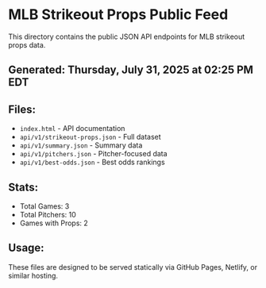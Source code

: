 # MLB Strikeout Props Public Feed

This directory contains the public JSON API endpoints for MLB strikeout props data.

## Generated: Thursday, July 31, 2025 at 02:25 PM EDT

## Files:
- `index.html` - API documentation
- `api/v1/strikeout-props.json` - Full dataset
- `api/v1/summary.json` - Summary data
- `api/v1/pitchers.json` - Pitcher-focused data  
- `api/v1/best-odds.json` - Best odds rankings

## Stats:
- Total Games: 3
- Total Pitchers: 10
- Games with Props: 2

## Usage:
These files are designed to be served statically via GitHub Pages, Netlify, or similar hosting.
